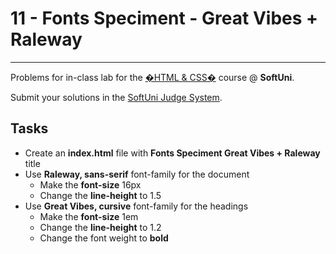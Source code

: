 # 11 - Fonts Speciment - Great Vibes + Raleway
------
Problems for in-class lab for the [�HTML & CSS�](https://softuni.bg/trainings/2375/html-and-css-may-2019) course @ **SoftUni**.

Submit your solutions in the [SoftUni Judge System](https://judge.softuni.bg/Contests/1234/CSS-Typography).

## Tasks
* Create an **index.html** file with **Fonts Speciment Great Vibes + Raleway** title 
* Use **Raleway, sans-serif**  font-family for the document
	* Make the **font-size** 16px
	* Change the **line-height** to 1.5
* Use **Great Vibes, cursive** font-family for the headings
	* Make the **font-size** 1em
	* Change the **line-height** to 1.2
	* Change the font weight to **bold**
